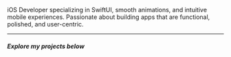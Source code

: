 iOS Developer specializing in SwiftUI, smooth animations, and intuitive mobile experiences. Passionate about building apps that are functional, polished, and user-centric.

---

##### Explore my projects below